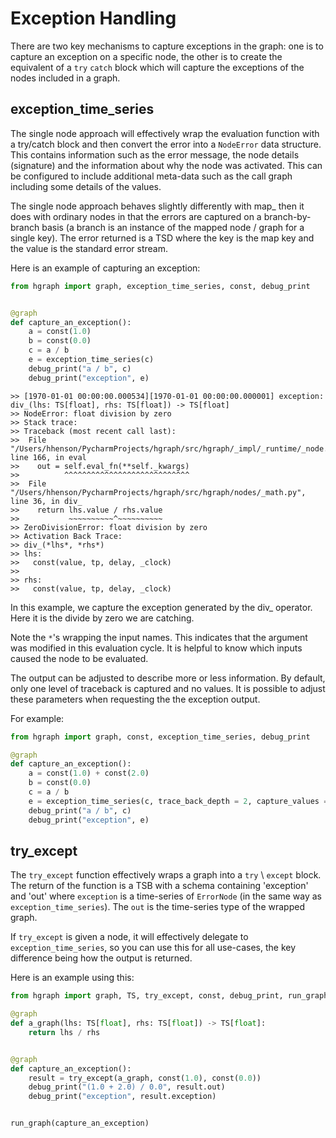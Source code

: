 Exception Handling
==================

There are two key mechanisms to capture exceptions in the graph: 
one is to capture an exception on a specific node, the other is
to create the equivalent of a ``try`` ``catch`` block which will
capture the exceptions of the nodes included in a graph.

exception_time_series
---------------------

The single node approach will effectively wrap the evaluation function
with a try/catch block and then convert the error into a ``NodeError``
data structure. This contains information such as the error message, 
the node details (signature) and the information about why the node was
activated. This can be configured to include additional meta-data such
as the call graph including some details of the values.

The single node approach behaves slightly differently with map_
then it does with ordinary nodes in that the errors are captured
on a branch-by-branch basis (a branch is an instance of the mapped
node / graph for a single key). The error returned is a TSD where the
key is the map key and the value is the standard error stream.

Here is an example of capturing an exception:

```python
from hgraph import graph, exception_time_series, const, debug_print


@graph
def capture_an_exception():
    a = const(1.0)
    b = const(0.0)
    c = a / b
    e = exception_time_series(c)
    debug_print("a / b", c)
    debug_print("exception", e)
```
```
>> [1970-01-01 00:00:00.000534][1970-01-01 00:00:00.000001] exception: div_(lhs: TS[float], rhs: TS[float]) -> TS[float]
>> NodeError: float division by zero
>> Stack trace:
>> Traceback (most recent call last):
>>  File "/Users/hhenson/PycharmProjects/hgraph/src/hgraph/_impl/_runtime/_node.py", line 166, in eval
>>    out = self.eval_fn(**self._kwargs)
>>          ^^^^^^^^^^^^^^^^^^^^^^^^^^^^
>>  File "/Users/hhenson/PycharmProjects/hgraph/src/hgraph/nodes/_math.py", line 36, in div_
>>    return lhs.value / rhs.value
>>           ~~~~~~~~~~^~~~~~~~~~~
>> ZeroDivisionError: float division by zero
>> Activation Back Trace:
>> div_(*lhs*, *rhs*)
>> lhs:
>>   const(value, tp, delay, _clock)
>> 
>> rhs:
>>   const(value, tp, delay, _clock)
```
In this example, we capture the exception generated by the div_ operator.
Here it is the divide by zero we are catching.

Note the ``*``'s wrapping the input names. This indicates that the argument was
modified in this evaluation cycle. It is helpful to know which inputs caused
the node to be evaluated.

The output can be adjusted to describe more or less information. By default,
only one level of traceback is captured and no values. It is possible to adjust
these parameters when requesting the the exception output.

For example:

```python
from hgraph import graph, const, exception_time_series, debug_print

@graph
def capture_an_exception():
    a = const(1.0) + const(2.0)
    b = const(0.0)
    c = a / b
    e = exception_time_series(c, trace_back_depth = 2, capture_values = True)
    debug_print("a / b", c)
    debug_print("exception", e)
```

try_except
----------

The ``try_except`` function effectively wraps a graph into a ``try`` \ ``except`` block.
The return of the function is a TSB with a schema containing 'exception' and 'out' where ``exception``
is a time-series of ``ErrorNode`` (in the same way as ``exception_time_series``). The ``out`` is the time-series
type of the wrapped graph.

If ``try_except`` is given a node, it will effectively delegate to ``exception_time_series``, so you can use
this for all use-cases, the key difference being how the output is returned.

Here is an example using this:

```python
from hgraph import graph, TS, try_except, const, debug_print, run_graph

@graph
def a_graph(lhs: TS[float], rhs: TS[float]) -> TS[float]:
    return lhs / rhs


@graph
def capture_an_exception():
    result = try_except(a_graph, const(1.0), const(0.0))
    debug_print("(1.0 + 2.0) / 0.0", result.out)
    debug_print("exception", result.exception)


run_graph(capture_an_exception)
```
